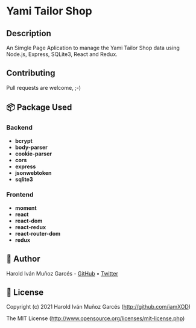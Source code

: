 # Yami Tailor Shop

## Description

An Simgle Page Aplication to manage the Yami Tailor Shop data using Node.js, Express, SQLite3, React and Redux.

## Contributing

Pull requests are welcome, ;-)

## 📦 Package Used

### Backend

- **bcrypt**
- **body-parser**
- **cookie-parser**
- **cors**
- **express**
- **jsonwebtoken**
- **sqlite3**

### Frontend

- **moment**
- **react**
- **react-dom**
- **react-redux**
- **react-router-dom**
- **redux**

## 🎩 Author

Harold Iván Muñoz Garcés - [GitHub](https://github.com/iamXOD) &bull; [Twitter](https://twitter.com/iamXOD)

## 📜 License

Copyright (c) 2021 Harold Iván Muñoz Garcés (http://github.com/iamXOD)

The MIT License (http://www.opensource.org/licenses/mit-license.php)
